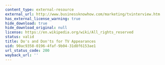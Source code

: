 ```yaml
---
content_type: external-resource
external_url: http://www.businessknowhow.com/marketing/tvinterview.htm
has_external_license_warning: true
hide_download: true
hide_download_original: null
license: https://en.wikipedia.org/wiki/All_rights_reserved
status: valid
title: Do's and Don'ts for TV Appearances
uid: 90ac9358-0196-4faf-9b04-31d8f6153ae1
url_status_code: 200
wayback_url: ''
---
```

